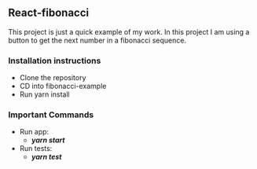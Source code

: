 ## React-fibonacci
  This project is just a quick example of my work.  In this project I am using a button to get the next number in a fibonacci sequence.

### Installation instructions
- Clone the repository
- CD into fibonacci-example
- Run yarn install

### Important Commands
- Run app:
  - ***yarn start***
- Run tests:
  - ***yarn test***
